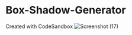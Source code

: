 # Box-Shadow-Generator
Created with CodeSandbox
![Screenshot (17)](https://user-images.githubusercontent.com/98319826/190853697-5c253763-92b1-43c3-a4bc-7cbf29ac3c61.png)
